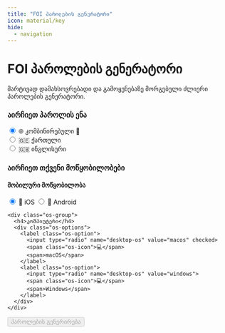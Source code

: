 ```yaml
---
title: "FOI პაროლების გენერატორი"
icon: material/key
hide:
  - navigation
---
```

<link rel="stylesheet" href="../../assets/stylesheets/password-generator.css?v=2025-02-22">

# FOI პაროლების გენერატორი

მარტივად დამახსოვრებადი და გამოყენებაზე მორგებული ძლიერი პაროლების გენერატორი.

<div class="language-selection-container">
  <h3>აირჩიეთ პაროლის ენა</h3>
  <div class="language-selection">
    <label class="language-option recommended" style="width: 100%; margin-bottom: 1rem;">
      <input type="radio" name="password-language" value="combined" checked>
      <span class="language-icon">🌐</span>
      <span>კომბინირებული</span>
      <span class="strength-indicator">💪</span>
    </label>
    <div class="grid">
      <div class="grid-50">
        <label class="language-option">
          <input type="radio" name="password-language" value="ka">
          <span class="language-icon">🇬🇪</span>
          <span>ქართული</span>
        </label>
      </div>
      <div class="grid-50">
        <label class="language-option">
          <input type="radio" name="password-language" value="en">
          <span class="language-icon">🇬🇧</span>
          <span>ინგლისური</span>
        </label>
      </div>
    </div>
  </div>
</div>

<div class="os-selection-container">
  <h3>აირჩიეთ თქვენი მოწყობილობები</h3>
  
  <div class="os-selection">
    <div class="os-group">
      <h4>მობილური მოწყობილობა</h4>
      <div class="os-options">
        <label class="os-option">
          <input type="radio" name="mobile-os" value="ios" checked>
          <span class="os-icon">📱</span>
          <span>iOS</span>
        </label>
        <label class="os-option">
          <input type="radio" name="mobile-os" value="android">
          <span class="os-icon">📱</span>
          <span>Android</span>
        </label>
      </div>
    </div>

    <div class="os-group">
      <h4>კომპიუტერი</h4>
      <div class="os-options">
        <label class="os-option">
          <input type="radio" name="desktop-os" value="macos" checked>
          <span class="os-icon">💻</span>
          <span>macOS</span>
        </label>
        <label class="os-option">
          <input type="radio" name="desktop-os" value="windows">
          <span class="os-icon">💻</span>
          <span>Windows</span>
        </label>
      </div>
    </div>
  </div>
</div>

<div class="button-container">
  <button id="generate-button" onclick="generatePasswords()" disabled>
    <span class="button-text">პაროლების გენერირება</span>
  </button>
</div>

<div id="passwords-container" style="display: none;">
  <div class="password-group critical">
    <div class="group-header">
      <span class="header-icon">🔑</span>
      <span class="header-text">კრიტიკული პაროლები</span>
    </div>
    <div class="storage-note critical">
      <div class="warning-banner">შეინახეთ მხოლოდ ფურცელზე!</div>
      <div class="instruction-step">
        <span class="instruction-icon">🧠</span>
        <div class="instruction-content">
          <div class="instruction-title">დაიზეპირეთ ხაზგასმული სიტყვა მაშინვე</div>
          <div class="instruction-text">არ ჩაწეროთ ის ფურცელზე</div>
        </div>
      </div>
      <div class="instruction-step">
        <span class="instruction-icon">✍️</span>
        <div class="instruction-content">
          <div class="instruction-title">Bitwarden-ის პაროლი</div>
          <div class="instruction-text">დარჩენილი სიტყვები ჩაიწერეთ <span class="highlight-critical">ცალკე ფურცელზე</span>, შეინახეთ უსაფრთხო ადგილას დაზეპირებამდე. <span class="highlight-critical">არ ატაროთ თან!</span> </div>
        </div>
      </div>
      <div class="instruction-step">
        <span class="instruction-icon">📱</span>
        <div class="instruction-content">
          <div class="instruction-title">მობილურის პაროლი</div>
          <div class="instruction-text">დარჩენილი სიტყვები ჩაიწერეთ <span class="highlight-critical">ცალკე ფურცელზე</span> დაზეპირებამდე. ეს ფურცელი შეგიძლიათ თან ატაროთ მის სრულად დაზეპირებამდე</div>
          <div class="instruction-note">ეს პაროლი შეგიძლიათ Bitwarden-შიც შეინახოთ</div>
        </div>
      </div>
      <div class="instruction-step">
        <span class="instruction-icon">🔥</span>
        <div class="instruction-content">
          <div class="instruction-title">გაანადგურეთ ფურცლები დაზპირების შემდეგ</div>
          <div class="instruction-text">ფურცელზე ჩაწერა <span class="highlight-critical">დროებითი გამოსავალია</span> პაროლის სრულად დაზეპირებამდე</div>
        </div>
      </div>
    </div>
    <div class="password-item">
      <div class="password-label">Bitwarden-ის პაროლი:</div>
      <div id="bitwarden-password" class="password-value"></div>
    </div>
    <div class="password-item">
      <div class="password-label">მობილურის პაროლი:</div>
      <div id="mobile-password" class="password-value"></div>
    </div>
  </div>

  <div class="password-group other">
    <div class="group-header">
      <span class="header-icon">🔒</span>
      <span class="header-text">დამატებითი პაროლები</span>
    </div>
    <div class="storage-note">
      <div class="warning-banner storage">შეინახეთ მხოლოდ Bitwarden-ში!</div>
      <div class="instruction-step">
        <div class="instruction-icon">🔐</div>
        <div class="instruction-content">
          <div class="instruction-title">შეინახეთ Bitwarden-ში</div>
          <div class="instruction-text">
            ქვემოთ მოცემული პაროლები
          </div>
          <div class="instruction-note">
            ამ პაროლების დაზეპირება აუცილებელი არაა - Bitwarden-ის პაროლის ცოდნა საკმარისია
          </div>
        </div>
      </div>
      <div class="instruction-divider"></div>
    </div>
    <div id="desktop-passwords"></div>
  </div>
</div>

<div id="additional-note" style="margin: 20px 0;"></div>
<div id="error-message" style="color: red;"></div>

<script>
// File integrity checksums (SHA-256)
const INTEGRITY_CHECKSUMS = {
  'password-generator.js': '34532a1122cf35704e9f3044a53d3d07a6f3371beca1afc02ff1c3736d314964',
  'foi_words_en.txt': 'b294dd133291abeb153593f4c44ea3583473d29dda0284699a1a9887967cff68',
  'foi_words_ka.txt': '8a0eb56e7df296b9860d074608a692bda46928560283ab57821446c201e0066f',
  'foi_syllables_en.txt': '98f25a9e8a0584b69d325214ce6d03c2f761278f0efdeb2f0cc146d6c3dbd601',
  'foi_syllables_ka.txt': 'ac3413cd96dce202cb9126db5523346f2c23e78adf0b2c5e757f768915ec2fe6',
};

// Compute SHA-256 hash of content
async function computeHash(content) {
  const encoder = new TextEncoder();
  const data = encoder.encode(content);
  const hashBuffer = await crypto.subtle.digest('SHA-256', data);
  const hashArray = Array.from(new Uint8Array(hashBuffer));
  return hashArray.map(b => b.toString(16).padStart(2, '0')).join('');
}

// Verify file integrity
async function verifyIntegrity(filename, content) {
  const expectedHash = INTEGRITY_CHECKSUMS[filename];
  if (!expectedHash) {
    const error = `No integrity check available for ${filename}`;
    document.getElementById('error-message').textContent = error;
    throw new Error(error);
  }

  const actualHash = await computeHash(content);
  if (actualHash !== expectedHash) {
    const error = `Integrity check failed for ${filename}. The file may have been tampered with.`;
    document.getElementById('error-message').textContent = error;
    console.error(error);
    console.error(`Expected: ${expectedHash}`);
    console.error(`Actual: ${actualHash}`);
    throw new Error(error);
  }
}

// Load and verify password generator script
(async function loadPasswordGenerator() {
  try {
    const response = await fetch('../../assets/javascripts/password-generator.js?v=2025-02-22');
    if (!response.ok) throw new Error('Failed to load password generator');
    const content = await response.text();
    
    // Verify integrity before executing
    await verifyIntegrity('password-generator.js', content);
    
    // Create and execute script
    const script = document.createElement('script');
    script.text = content;
    document.body.appendChild(script);
  } catch (error) {
    document.getElementById('error-message').textContent = error.message;
    console.error('Failed to load password generator:', error);
  }
})();
</script>
